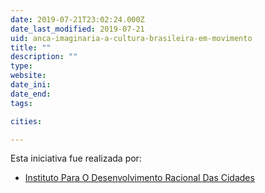 ```yaml
---
date: 2019-07-21T23:02:24.000Z
date_last_modified: 2019-07-21
uid: anca-imaginaria-a-cultura-brasileira-em-movimento
title: ""
description: ""
type: 
website: 
date_ini: 
date_end: 
tags:

cities: 

---
```


Esta iniciativa fue realizada por:

- [Instituto Para O Desenvolvimento Racional Das Cidades](/organizaciones/instituto-para-o-desenvolvimento-racional-das-cidades)
